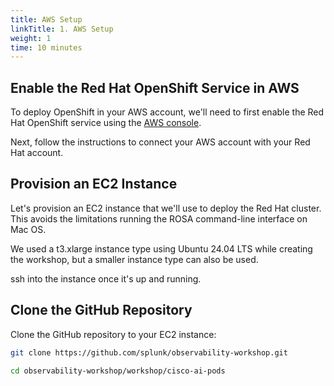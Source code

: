 ```yaml
---
title: AWS Setup
linkTitle: 1. AWS Setup
weight: 1
time: 10 minutes
---
```


## Enable the Red Hat OpenShift Service in AWS

To deploy OpenShift in your AWS account, we'll need to first enable the 
Red Hat OpenShift service using the [AWS console](https://us-east-1.console.aws.amazon.com/rosa/home?region=us-east-1#/). 

Next, follow the instructions to connect your AWS account with your Red Hat account. 

## Provision an EC2 Instance

Let's provision an EC2 instance that we'll use to deploy the Red Hat cluster. This avoids
the limitations running the ROSA command-line interface on Mac OS.

We used a t3.xlarge instance type using Ubuntu 24.04 LTS while creating the workshop,
but a smaller instance type can also be used.

ssh into the instance once it's up and running.


## Clone the GitHub Repository 

Clone the GitHub repository to your EC2 instance: 

``` bash
git clone https://github.com/splunk/observability-workshop.git

cd observability-workshop/workshop/cisco-ai-pods 
```